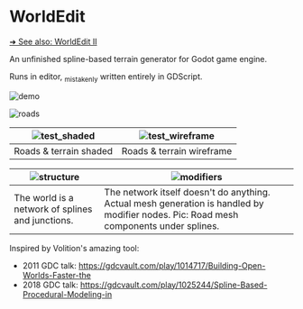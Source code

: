 # WorldEdit

[➜ See also: WorldEdit II](https://github.com/sevonj/worldedit2)

An unfinished spline-based terrain generator for Godot game engine.

Runs in editor, <sub>mistakenly</sub> written entirely in GDScript.

![demo](https://github.com/user-attachments/assets/8ba23650-1efc-4699-84d3-1cddf3ff9485)

![roads](https://github.com/user-attachments/assets/f5823f1a-5e21-4cc6-a2cd-c34c28d6ade9)



| ![test_shaded](https://github.com/user-attachments/assets/aee14662-3373-43e3-9656-c342d354e36a) | ![test_wireframe](https://github.com/user-attachments/assets/6f4251dd-1b8e-422b-9f6e-c9ba5d810c3c) |
|-------------------------------------------------------------------------------------------------|----------------------------------------------------------------------------------------------------|
| Roads & terrain shaded                                                                          | Roads & terrain wireframe                                                                          |

| ![structure](https://github.com/user-attachments/assets/b12e0443-530e-402d-bfae-29e01efa83e1) | ![modifiers](https://github.com/user-attachments/assets/c4a7c4fd-0c60-4780-8590-6487e7ca6a33)                                         |
|-----------------------------------------------------------------------------------------------|---------------------------------------------------------------------------------------------------------------------------------------|
| The world is a network of splines and junctions.                                              | The network itself doesn't do anything. Actual mesh generation is handled by modifier nodes. Pic: Road mesh components under splines. |

Inspired by Volition's amazing tool:
- 2011 GDC talk: https://gdcvault.com/play/1014717/Building-Open-Worlds-Faster-the
- 2018 GDC talk: https://gdcvault.com/play/1025244/Spline-Based-Procedural-Modeling-in
